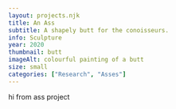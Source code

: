 ```yaml
---
layout: projects.njk
title: An Ass
subtitle: A shapely butt for the conoisseurs.
info: Sculpture
year: 2020
thumbnail: butt
imageAlt: colourful painting of a butt
size: small
categories: ["Research", "Asses"]
---
```


hi from ass project
